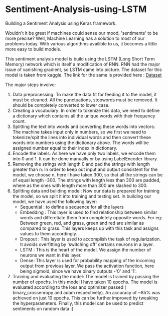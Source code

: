 # Sentiment-Analysis-using-LSTM
Building a Sentiment Analysis using Keras framework.

Wouldn't it be great if machines could sense our mood, 'sentiments' to be more precise?
Well, Machine Learning has a solution to most of our problems today. With various algorithms availible to us, it becomes a little more easy to build models.

This sentiment analysis model is build using the LSTM (Long Short Term Memory) network which is itself a modification of RNN. RNN had the major issue of vanishing gradient, so LSTM came into picture. The dataset for this model is taken from kaggle. The link for the same is provided here : [Dataset](https://www.kaggle.com/ashukr/sentiment-analysis-using-lstm/data)

The major steps involve:
1. Data preprocessing: To make the data fit for feeding it to the model, it must be cleaned. All the punctuations, stopwords must be removed. It should be completely converted to lower case.
2. Creating a vocabulary: In order to tokenize this data, we need to define a dictionary which contains all the unique words with their frequency count. 
3. Splitting the text into words and converting these words into vectors: The machine takes input only in numbers, so we first we need to tokenize/spit the lines into individual words and then convert these words into numbers using the dictionary above. The words will be assigned number equal to their index in dictionary.
4. Encode the labels: As here we have only two labels, we encode them into 0 and 1. It can be done manually or by using LabelEncoder library.
5. Removing the strings with length 0 and pad the strings with length greater than n: In order to keep out input and output consistent for the model, we choose n, here I have taken 300, so that all the strings can be of equal length -300. The strings with length less than 300 are padded, where as the ones with length more than 300 are slashed to 300.
6. Splitting data and buliding model: Now our data is prepared for training the model, so we split it into training and testing set. In building our model, we have used the following layer:
      - Sequential : to define a sequence for all the layers
      - Embedding : This layer is used to find relationship between similar words and differetiate them from completely opposite words. For eg: Between green, red, and grass,                      green and red are similar as compared to grass. This layers keeps up with this task and assigns values to them accordingly.
      - Dropout : This layer is used to accomplish the task of regularization. It avoids overfitting by 'switching off' certains neurons in a layer.
      - LSTM : This is the heart of the model. We assign the number of neurons we want in this layer.
      - Dense: This layer is used for probability mapping of the incoming output from previous layer. We pass the activation function, here being sigmoid, since we have binary                 outputs -'0' and '1'.
7. Training and evaluating the model: The model is trained by passing the number of epochs. In this model I have taken 10 epochs. The model is evaluated according to the loss and optimizer passed ( binary_crossenropy and adam respectively). An accuracy of ~85% was achieved on just 10 epochs. This can be further improved by tweaking the hyperparameters.
Finally, this model can be used to predict sentiments on random data :)
